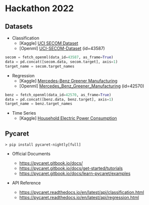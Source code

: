# Hackathon 2022

## Datasets

* Classification
  - [Kaggle] [UCI SECOM Dataset](https://www.kaggle.com/datasets/paresh2047/uci-semcom)
  - [Openml] [UCI-SECOM-Dataset](https://www.openml.org/search?type=data&status=active&id=43587) (id=43587)

```python
secom = fetch_openml(data_id=43587, as_frame=True)
data = pd.concat([secom.data, secom.target], axis=1)
target_name = secom.target_names
```

* Regression
  - [Kaggle] [Mercedes-Benz Greener Manufacturing](https://www.kaggle.com/c/mercedes-benz-greener-manufacturing)
  - [Openml] [Mercedes_Benz_Greener_Manufacturing](https://www.openml.org/search?type=data&status=active&id=42570) (id=42570)

```python
benz = fetch_openml(data_id=42570, as_frame=True)
data = pd.concat([benz.data, benz.target], axis=1)
target_name = benz.target_names
```

* Time Series
  - [Kaggle] [Household Electric Power Consumption](https://www.kaggle.com/datasets/uciml/electric-power-consumption-data-set)


## Pycaret

```
> pip install pycaret-nightly[full]
```

* Official Documents
  * https://pycaret.gitbook.io/docs/
  * https://pycaret.gitbook.io/docs/get-started/tutorials
  * https://pycaret.gitbook.io/docs/learn-pycaret/examples

* API Reference
  * https://pycaret.readthedocs.io/en/latest/api/classification.html
  * https://pycaret.readthedocs.io/en/latest/api/regression.html
